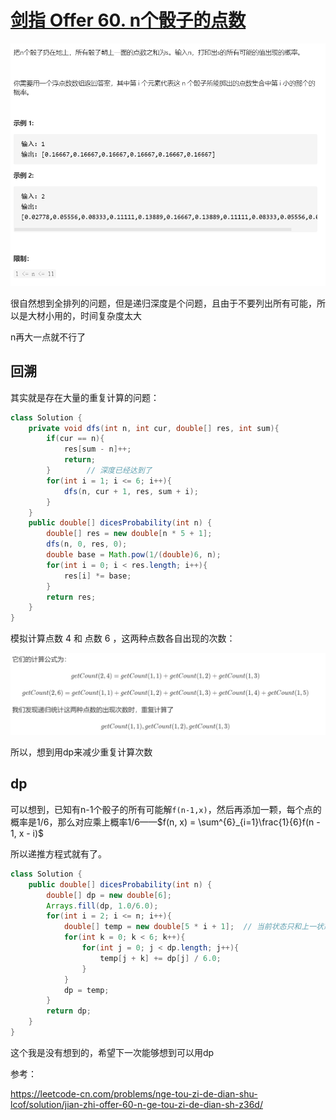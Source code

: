 # [剑指 Offer 60. n个骰子的点数](https://leetcode-cn.com/problems/nge-tou-zi-de-dian-shu-lcof/)

<img src="pic\image-20210505192502772.png" alt="image-20210505192502772" style="zoom:67%;" />

很自然想到全排列的问题，但是递归深度是个问题，且由于不要列出所有可能，所以是大材小用的，时间复杂度太大

n再大一点就不行了

## 回溯

其实就是存在大量的重复计算的问题：

```java
class Solution {
    private void dfs(int n, int cur, double[] res, int sum){
        if(cur == n){
            res[sum - n]++;
            return;
        }        // 深度已经达到了
        for(int i = 1; i <= 6; i++){
            dfs(n, cur + 1, res, sum + i);
        }
    }
    public double[] dicesProbability(int n) {
        double[] res = new double[n * 5 + 1];
        dfs(n, 0, res, 0);
        double base = Math.pow(1/(double)6, n);
        for(int i = 0; i < res.length; i++){
            res[i] *= base;
        }
        return res;
    }
}
```

模拟计算点数 4 和 点数 6 ，这两种点数各自出现的次数：

<img src="pic\image-20210505195522323.png" alt="image-20210505195522323" style="zoom:67%;" />

所以，想到用dp来减少重复计算次数

## dp

可以想到，已知有n-1个骰子的所有可能解`f(n-1,x)`，然后再添加一颗，每个点的概率是1/6，那么对应乘上概率1/6——$f(n, x) = \sum^{6}_{i=1}\frac{1}{6}f(n - 1, x - i)$

所以递推方程式就有了。

```java
class Solution {
    public double[] dicesProbability(int n) {
        double[] dp = new double[6];
        Arrays.fill(dp, 1.0/6.0);
        for(int i = 2; i <= n; i++){
            double[] temp = new double[5 * i + 1];	// 当前状态只和上一状态有关
            for(int k = 0; k < 6; k++){
                for(int j = 0; j < dp.length; j++){
                    temp[j + k] += dp[j] / 6.0;
                }
            }
            dp = temp;
        }
        return dp;
    }
}
```

这个我是没有想到的，希望下一次能够想到可以用dp

参考：

https://leetcode-cn.com/problems/nge-tou-zi-de-dian-shu-lcof/solution/jian-zhi-offer-60-n-ge-tou-zi-de-dian-sh-z36d/